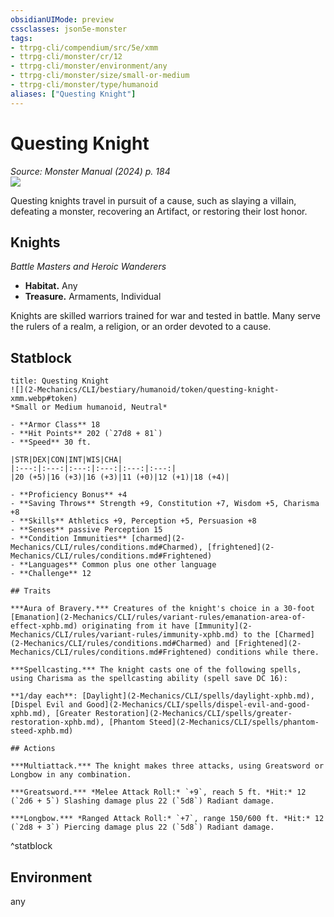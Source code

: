 ```yaml
---
obsidianUIMode: preview
cssclasses: json5e-monster
tags:
- ttrpg-cli/compendium/src/5e/xmm
- ttrpg-cli/monster/cr/12
- ttrpg-cli/monster/environment/any
- ttrpg-cli/monster/size/small-or-medium
- ttrpg-cli/monster/type/humanoid
aliases: ["Questing Knight"]
---
```

# Questing Knight
*Source: Monster Manual (2024) p. 184*  
![](2-Mechanics/CLI/bestiary/humanoid/img/knights.webp#right)

Questing knights travel in pursuit of a cause, such as slaying a villain, defeating a monster, recovering an Artifact, or restoring their lost honor.

## Knights

*Battle Masters and Heroic Wanderers*

- **Habitat.** Any  
- **Treasure.** Armaments, Individual  

Knights are skilled warriors trained for war and tested in battle. Many serve the rulers of a realm, a religion, or an order devoted to a cause.

## Statblock

```ad-statblock
title: Questing Knight
![](2-Mechanics/CLI/bestiary/humanoid/token/questing-knight-xmm.webp#token)
*Small or Medium humanoid, Neutral*

- **Armor Class** 18 
- **Hit Points** 202 (`27d8 + 81`) 
- **Speed** 30 ft.

|STR|DEX|CON|INT|WIS|CHA|
|:---:|:---:|:---:|:---:|:---:|:---:|
|20 (+5)|16 (+3)|16 (+3)|11 (+0)|12 (+1)|18 (+4)|

- **Proficiency Bonus** +4
- **Saving Throws** Strength +9, Constitution +7, Wisdom +5, Charisma +8
- **Skills** Athletics +9, Perception +5, Persuasion +8
- **Senses** passive Perception 15
- **Condition Immunities** [charmed](2-Mechanics/CLI/rules/conditions.md#Charmed), [frightened](2-Mechanics/CLI/rules/conditions.md#Frightened)
- **Languages** Common plus one other language
- **Challenge** 12

## Traits

***Aura of Bravery.*** Creatures of the knight's choice in a 30-foot [Emanation](2-Mechanics/CLI/rules/variant-rules/emanation-area-of-effect-xphb.md) originating from it have [Immunity](2-Mechanics/CLI/rules/variant-rules/immunity-xphb.md) to the [Charmed](2-Mechanics/CLI/rules/conditions.md#Charmed) and [Frightened](2-Mechanics/CLI/rules/conditions.md#Frightened) conditions while there.

***Spellcasting.*** The knight casts one of the following spells, using Charisma as the spellcasting ability (spell save DC 16):

**1/day each**: [Daylight](2-Mechanics/CLI/spells/daylight-xphb.md), [Dispel Evil and Good](2-Mechanics/CLI/spells/dispel-evil-and-good-xphb.md), [Greater Restoration](2-Mechanics/CLI/spells/greater-restoration-xphb.md), [Phantom Steed](2-Mechanics/CLI/spells/phantom-steed-xphb.md)

## Actions

***Multiattack.*** The knight makes three attacks, using Greatsword or Longbow in any combination.

***Greatsword.*** *Melee Attack Roll:* `+9`, reach 5 ft. *Hit:* 12 (`2d6 + 5`) Slashing damage plus 22 (`5d8`) Radiant damage.

***Longbow.*** *Ranged Attack Roll:* `+7`, range 150/600 ft. *Hit:* 12 (`2d8 + 3`) Piercing damage plus 22 (`5d8`) Radiant damage.
```
^statblock

## Environment

any